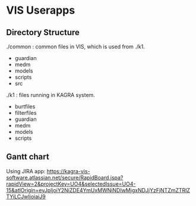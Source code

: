 # VIS Userapps
## Directory Structure
./common : common files in VIS, which is used from ./k1.
 - guardian
 - medm
 - models
 - scripts
 - src

./k1 : files running in KAGRA system.
 - burtfiles
 - filterfiles
 - guardian
 - medm
 - models
 - scripts

## Gantt chart
Using JIRA app: https://kagra-vis-software.atlassian.net/secure/RapidBoard.jspa?rapidView=2&projectKey=UO4&selectedIssue=UO4-15&atlOrigin=eyJpIjoiY2NiZDE4YmUxMWNiNDIwMjgxNDJjYzFjNTZmZTRlZTYiLCJwIjoiaiJ9
